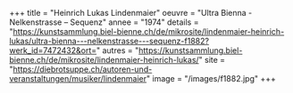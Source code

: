 +++
title = "Heinrich Lukas Lindenmaier"
oeuvre = "Ultra Bienna - Nelkenstrasse – Sequenz"
annee = "1974"
details = "https://kunstsammlung.biel-bienne.ch/de/mikrosite/lindenmaier-heinrich-lukas/ultra-bienna---nelkenstrasse---sequenz-f1882?werk_id=7472432&ort="
autres = "https://kunstsammlung.biel-bienne.ch/de/mikrosite/lindenmaier-heinrich-lukas/"
site = "https://diebrotsuppe.ch/autoren-und-veranstaltungen/musiker/lindenmaier"
image = "/images/f1882.jpg"
+++
